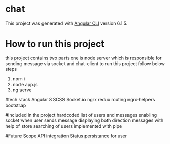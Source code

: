 # chat

This project was generated with [Angular CLI](https://github.com/angular/angular-cli) version 6.1.5.
# How to run this project
this project contains two parts one is node server which is responsible for sending message via socket and chat-client
to run this project follow below steps

1. npm i
2. node app.js 
3. ng serve


#tech stack
Angular 8
SCSS
Socket.io
ngrx
redux
routing
ngrx-helpers
bootstrap

#Included in the project
hardcoded list of users and messages
enabling socket when user sends message
displaying both direction messages with help of store
searching of users implemented with pipe

#Future Scope
API integration
Status persistance for user
